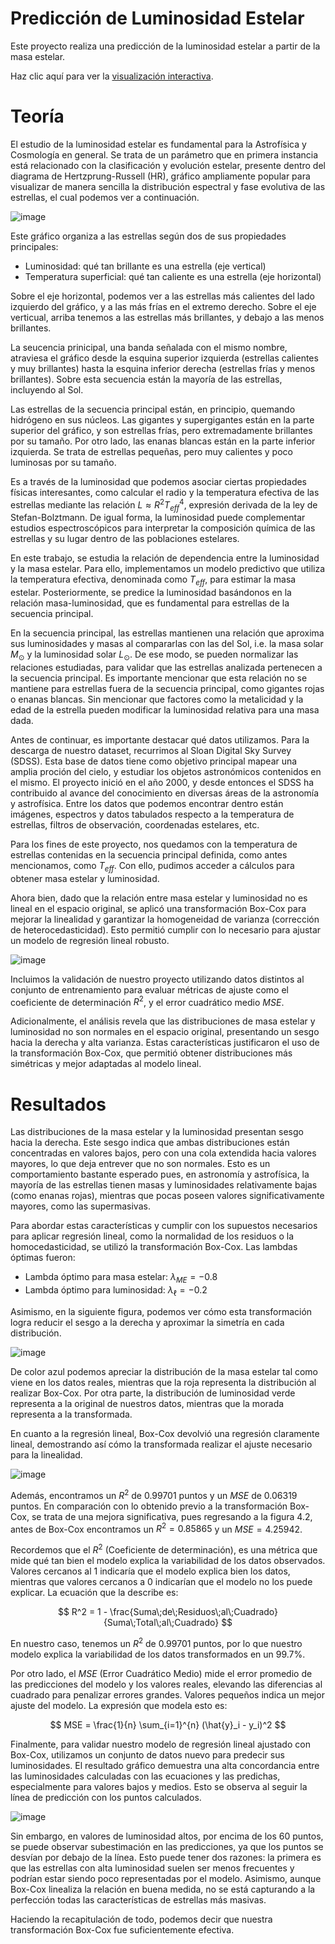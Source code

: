 # Predicción de Luminosidad Estelar

Este proyecto realiza una predicción de la luminosidad estelar a partir de la masa estelar.

Haz clic aquí para ver la [visualización interactiva](https://rpubs.com/Arcano97/Box-Cox-Luminosidad-Masa-Estelar).

# Teoría

El estudio de la luminosidad estelar es fundamental para la Astrofísica y Cosmología en general. Se trata de un parámetro que en primera instancia está relacionado con la clasificación y evolución estelar, presente dentro del diagrama de Hertzprung-Russell (HR), gráfico ampliamente popular para visualizar de manera sencilla la distribución espectral y fase evolutiva de las estrellas, el cual podemos ver a continuación.

![image](https://github.com/user-attachments/assets/ed06224b-8cde-4bcd-9b6c-798b682cdf22)

Este gráfico organiza a las estrellas según dos de sus propiedades principales:

* Luminosidad: qué tan brillante es una estrella (eje vertical)
* Temperatura superficial: qué tan caliente es una estrella (eje horizontal)

Sobre el eje horizontal, podemos ver a las estrellas más calientes del lado izquierdo del gráfico, y a las más frías en el extremo derecho. Sobre el eje verticual, arriba tenemos a las estrellas más brillantes, y debajo a las menos brillantes. 

La seucencia prinicipal, una banda señalada con el mismo nombre, atraviesa el gráfico desde la esquina superior izquierda (estrellas calientes y muy brillantes) hasta la esquina inferior derecha (estrellas frías y menos brillantes). Sobre esta secuencia están la mayoría de las estrellas, incluyendo al Sol.

Las estrellas de la secuencia principal están, en principio, quemando hidrógeno en sus núcleos. Las gigantes y supergigantes están en la parte superior del gráfico, y son estrellas frías, pero extremadamente brillantes por su tamaño. Por otro lado, las enanas blancas están en la parte inferior izquierda. Se trata de estrellas pequeñas, pero muy calientes y poco luminosas por su tamaño. 

Es a través de la luminosidad que podemos asociar ciertas propiedades físicas interesantes, como calcular el radio y la temperatura efectiva de las estrellas mediante las relación $L \approx R^2 T^{4}_{eff}$, expresión derivada de la ley de Stefan-Bolztmann. De igual forma, la luminosidad puede complementar estudios espectroscópicos para interpretar la composición química de las estrellas y su lugar dentro de las poblaciones estelares.

En este trabajo, se estudia la relación de dependencia entre la luminosidad y la masa estelar. Para ello, implementamos un modelo predictivo que utiliza la temperatura efectiva, denominada como $T_{eff}$, para estimar la masa estelar. Posteriormente, se predice la luminosidad basándonos en la relación masa-luminosidad, que es fundamental para estrellas de la secuencia principal. 

En la secuencia principal, las estrellas mantienen una relación que aproxima sus luminosidades y masas al compararlas con las del Sol, i.e. la masa solar $M_{\odot}$ y la luminosidad solar $L_{\odot}$. De ese modo, se pueden normalizar las relaciones estudiadas, para validar que las estrellas analizada pertenecen a la secuencia principal. Es importante mencionar que esta relación no se mantiene para estrellas fuera de la secuencia principal, como gigantes rojas o enanas blancas. Sin mencionar que factores como la metalicidad y la edad de la estrella pueden modificar la luminosidad relativa para una masa dada.

Antes de continuar, es importante destacar qué datos utilizamos. Para la descarga de nuestro dataset, recurrimos al Sloan Digital Sky Survey (SDSS). Esta base de datos tiene como objetivo principal mapear una amplia proción del cielo, y estudiar los objetos astronómicos contenidos en el mismo. El proyecto inició en el año 2000, y desde entonces el SDSS ha contribuido al avance del conocimiento en diversas áreas de la astronomía y astrofísica. Entre los datos que podemos encontrar dentro están imágenes, espectros y datos tabulados respecto a la temperatura de estrellas, filtros de observación, coordenadas estelares, etc. 

Para los fines de este proyecto, nos quedamos con la temperatura de estrellas contenidas en la secuencia principal definida, como antes mencionamos, como $T_{eff}$. Con ello, pudimos acceder a cálculos para obtener masa estelar y luminosidad. 

Ahora bien, dado que la relación entre masa estelar y luminosidad no es lineal en el espacio original, se aplicó una transformación Box-Cox para mejorar la linealidad y garantizar la homogeneidad de varianza (corrección de heterocedasticidad). Esto permitió cumplir con lo necesario para ajustar un modelo de regresión lineal robusto. 

![image](https://github.com/user-attachments/assets/2534ae4a-1d4b-4e5b-bbe1-0050e649232d)

Incluimos la validación de nuestro proyecto utilizando datos distintos al conjunto de entrenamiento para evaluar métricas de ajuste como el coeficiente de determinación $R^2$, y el error cuadrático medio $MSE$.

Adicionalmente, el análisis revela que las distribuciones de masa estelar y luminosidad no son normales en el espacio original, presentando un sesgo hacia la derecha y alta varianza. Estas características justificaron el uso de la transformación Box-Cox, que permitió obtener distribuciones más simétricas y mejor adaptadas al modelo lineal. 

# Resultados

Las distribuciones de la masa estelar y la luminosidad presentan sesgo hacia la derecha. Este sesgo indica que ambas distribuciones están concentradas en valores bajos, pero con una cola extendida hacia valores mayores, lo que deja entrever que no son normales. Esto es un comportamiento bastante esperado pues, en astronomía y astrofísica, la mayoría de las estrellas tienen masas y luminosidades relativamente bajas (como enanas rojas), mientras que pocas poseen valores significativamente mayores, como las supermasivas. 

Para abordar estas características y cumplir con los supuestos necesarios para aplicar regresión lineal, como la normalidad de los residuos o la homocedasticidad, se utilizó la transformación Box-Cox. Las lambdas óptimas fueron:

* Lambda óptimo para masa estelar: $\lambda_{ME} = -0.8$
* Lambda óptimo para luminosidad: $\lambda_{\ell} = -0.2$

Asimismo, en la siguiente figura, podemos ver cómo esta transformación logra reducir el sesgo a la derecha y aproximar la simetría en cada distribución. 

![image](https://github.com/user-attachments/assets/8fb7e815-e2e4-492d-84cd-56d096c11814)

De color azul podemos apreciar la distribución de la masa estelar tal como viene en los datos reales, mientras que la roja representa la distribución al realizar Box-Cox. Por otra parte, la distribución de luminosidad verde representa a la original de nuestros datos, mientras que la morada representa a la transformada.

En cuanto a la regresión lineal, Box-Cox devolvió una regresión claramente lineal, demostrando así cómo la transformada realizar el ajuste necesario para la linealidad. 

![image](https://github.com/user-attachments/assets/a842f4a9-5c3f-406c-970e-510385771623)

Además, encontramos un $R^2$ de 0.99701 puntos y un $MSE$ de 0.06319 puntos. En comparación con lo obtenido previo a la transformación Box-Cox, se trata de una mejora significativa, pues regresando a la figura 4.2, antes de Box-Cox encontramos un $R^2 = 0.85865$ y un $MSE = 4.25942$. 

Recordemos que el $R^2$ (Coeficiente de determinación), es una métrica que mide qué tan bien el modelo explica la variabilidad de los datos observados. Valores cercanos al 1 indicaría que el modelo explica bien los datos, mientras que valores cercanos a 0 indicarían que el modelo no los puede explicar. La ecuación que la describe es:

$$
R^2 = 1 - \frac{Suma\;de\;Residuos\;al\;Cuadrado}{Suma\;Total\;al\;Cuadrado}
$$

En nuestro caso, tenemos un $R^2$ de 0.99701 puntos, por lo que nuestro modelo explica la variabilidad de los datos transformados en un 99.7%. 

Por otro lado, el $MSE$ (Error Cuadrático Medio) mide el error promedio de las predicciones del modelo y los valores reales, elevando las diferencias al cuadrado para penalizar errores grandes. Valores pequeños indica un mejor ajuste del modelo. La expresión que modela esto es:

$$
MSE = \frac{1}{n} \sum_{i=1}^{n} (\hat{y}_i - y_i)^2
$$

Finalmente, para validar nuestro modelo de regresión lineal ajustado con Box-Cox, utilizamos un conjunto de datos nuevo para predecir sus luminosidades. El resultado gráfico demuestra una alta concordancia entre las luminosidades calculadas con las ecuaciones y las predichas, especialmente para valores bajos y medios. Esto se observa al seguir la línea de predicción con los puntos calculados. 

![image](https://github.com/user-attachments/assets/3fad77f2-ab7e-4a59-b736-e953601721ad)

Sin embargo, en valores de luminosidad altos, por encima de los 60 puntos, se puede observar subestimación en las predicciones, ya que los puntos se desvían por debajo de la línea. Esto puede tener dos razones: la primera es que las estrellas con alta luminosidad suelen ser menos frecuentes y podrían estar siendo poco representadas por el modelo. Asimismo, aunque Box-Cox linealiza la relación en buena medida, no se está capturando a la perfección todas las características de estrellas más masivas. 

Haciendo la recapitulación de todo, podemos decir que nuestra transformación Box-Cox fue suficientemente efectiva. 





